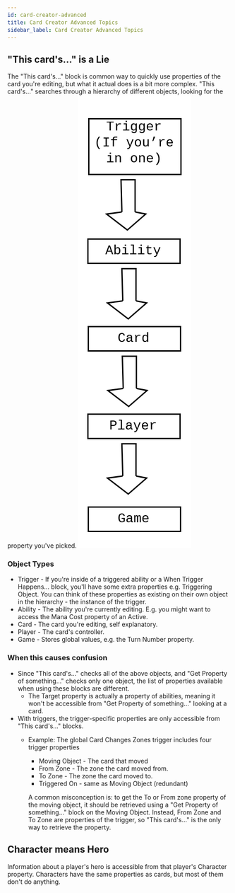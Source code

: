 ```yaml
---
id: card-creator-advanced
title: Card Creator Advanced Topics
sidebar_label: Card Creator Advanced Topics
---
```


## "This card's..." is a Lie

The "This card's..." block is common way to quickly use properties of the card you're editing, but what it actual does is a bit more complex. "This card's..." searches through a hierarchy of different objects, looking for the property you've picked.
![Property Search Hierarchy](assets/scope-hierarchy-diagram.png)

### Object Types
* Trigger - If you're inside of a triggered ability or a When Trigger Happens... block, you'll have some extra properties e.g. Triggering Object. You can think of these properties as existing on their own object in the hierarchy - the instance of the trigger.
* Ability - The ability you're currently editing. E.g. you might want to access the Mana Cost property of an Active.
* Card - The card you're editing, self explanatory.
* Player - The card's controller.
* Game - Stores global values, e.g. the Turn Number property.

### When this causes confusion
* Since "This card's..." checks all of the above objects, and "Get Property of something..." checks only one object, the list of properties available when using these blocks are different.
    * The Target property is actually a property of abilities, meaning it won't be accessible from "Get Property of something..." looking at a card.
* With triggers, the trigger-specific properties are only accessible from "This card's..." blocks.
    * Example: The global Card Changes Zones trigger includes four trigger properties
        * Moving Object - The card that moved
        * From Zone - The zone the card moved from.
        * To Zone - The zone the card moved to.
        * Triggered On - same as Moving Object (redundant)

        A common misconception is: to get the To or From zone property of the moving object, it should be retrieved using a "Get Property of something..." block on the Moving Object. Instead, From Zone and To Zone are properties of the trigger, so "This card's..." is the only way to retrieve the property.

## Character means Hero

Information about a player's hero is accessible from that player's Character property. Characters have the same properties as cards, but most of them don't do anything.
